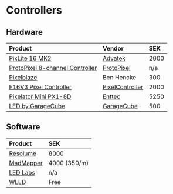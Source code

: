 # Controllers

## Hardware <a id="hardware"></a>

| Product | **Vendor** | SEK |
| :--- | :--- | :--- |
| ​[PixLite 16 MK2](https://www.advateklights.com/pixlite-16-mk2-control-board)​ | ​[Advatek](https://www.advateklights.com/)​ | 2000 |
| ​[ProtoPixel 8-channel Controller](https://protopixel.fra1.digitaloceanspaces.com/production-website/documents/products/spec-sheets/LED_controller_spec_sheet.pdf?mtime=20200509143456&focal=none)​ | ​[ProtoPixel](https://www.protopixel.io/)​ | n/a |
| ​[Pixelblaze](https://www.bhencke.com/pixelblaze)​ | Ben Hencke | 300 |
| ​[F16V3 Pixel Controller](https://www.pixelcontroller.com/store/index.php?id_product=48&controller=product)​ | ​[PixelController](https://www.pixelcontroller.com/)​ | 2000 |
| ​[Pixelator Mini PX1-8D](https://www.enttec.co.uk/en/product/controls/addressable-led-pixel-control/din-rail-ethernet-pixel-converter/)​ | ​[Enttec](https://www.enttec.co.uk/)​ | 5250 |
| ​[LED by GarageCube](https://shop.garagecube.com/pages/discovery-kit-0-25m)​ | ​[GarageCube](https://garagecube.com/)​ | 500 |

## Software <a id="software"></a>

| Product | SEK |
| :--- | :--- |
| [Resolume](https://resolume.com/) | 8000 |
| ​[MadMapper](https://madmapper.com/) | 4000 \(350/m\) |
| ​[LED Labs](https://apps.apple.com/us/app/l-e-d-lab/id832042156) | n/a |
| ​[WLED](https://github.com/Aircoookie/WLED) | Free |

